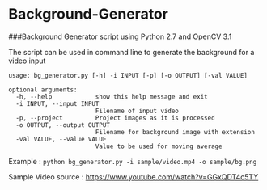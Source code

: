 # Background-Generator
###Background Generator script using Python 2.7 and OpenCV 3.1


The script can be used in command line to generate the background for a video input

```
usage: bg_generator.py [-h] -i INPUT [-p] [-o OUTPUT] [-val VALUE]

optional arguments:
  -h, --help            show this help message and exit
  -i INPUT, --input INPUT
                        Filename of input video
  -p, --project         Project images as it is processed
  -o OUTPUT, --output OUTPUT
                        Filename for background image with extension
  -val VALUE, --value VALUE
                        Value to be used for moving average

```

Example : ` python bg_generator.py -i sample/video.mp4 -o sample/bg.png `


Sample Video source : https://www.youtube.com/watch?v=GGxQDT4c5TY
